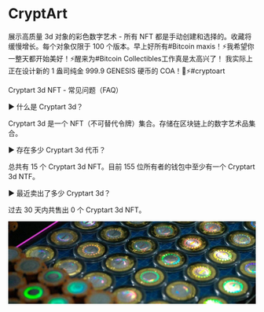 # CryptArt

展示高质量 3d 对象的彩色数字艺术 - 所有 NFT 都是手动创建和选择的。收藏将缓慢增长。每个对象仅限于 100 个版本。早上好所有#Bitcoin maxis！⚡️我希望你一整天都开始美好！⚡️醒来为#Bitcoin Collectibles工作真是太高兴了！ 我实际上正在设计新的 1 盎司纯金 999.9 GENESIS 硬币的 COA！👀⚡️#cryptoart

Cryptart 3d NFT - 常见问题（FAQ）

▶ 什么是 Cryptart 3d？

Cryptart 3d 是一个 NFT（不可替代令牌）集合。存储在区块链上的数字艺术品集合。

▶ 存在多少 Cryptart 3d 代币？

总共有 15 个 Cryptart 3d NFT。目前 155 位所有者的钱包中至少有一个 Cryptart 3d NTF。

▶ 最近卖出了多少 Cryptart 3d？

过去 30 天内共售出 0 个 Cryptart 3d NFT。

![NFT](1080x360.jpg)


